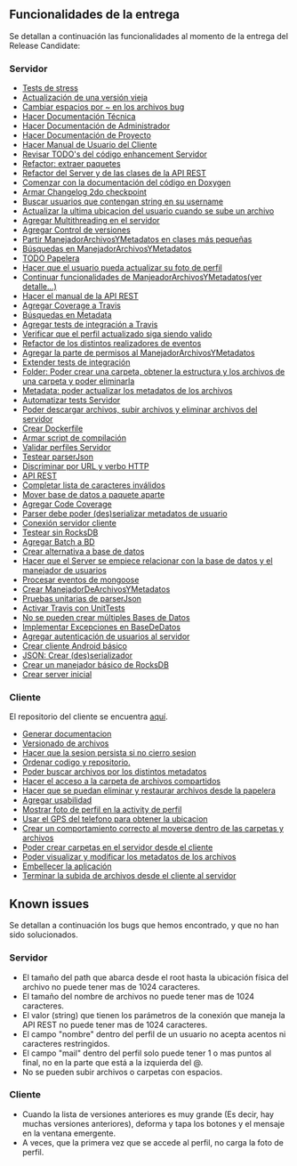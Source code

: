 ## Funcionalidades de la entrega
Se detallan a continuación las funcionalidades al momento de la entrega del Release Candidate:

### Servidor
- [Tests de stress](https://github.com/toblich/UDrive/issues/59) 
- [Actualización de una versión vieja](https://github.com/toblich/UDrive/issues/58) 
- [Cambiar espacios por ~ en los archivos bug](https://github.com/toblich/UDrive/issues/57) 
- [Hacer Documentación Técnica](https://github.com/toblich/UDrive/issues/56) 
- [Hacer Documentación de Administrador](https://github.com/toblich/UDrive/issues/55) 
- [Hacer Documentación de Proyecto](https://github.com/toblich/UDrive/issues/54) 
- [Hacer Manual de Usuario del Cliente](https://github.com/toblich/UDrive/issues/53) 
- [Revisar TODO's del código enhancement Servidor](https://github.com/toblich/UDrive/issues/52) 
- [Refactor: extraer paquetes](https://github.com/toblich/UDrive/issues/51) 
- [Refactor del Server y de las clases de la API REST](https://github.com/toblich/UDrive/issues/50) 
- [Comenzar con la documentación del código en Doxygen](https://github.com/toblich/UDrive/issues/49) 
- [Armar Changelog 2do checkpoint](https://github.com/toblich/UDrive/issues/48) 
- [Buscar usuarios que contengan string en su username](https://github.com/toblich/UDrive/issues/47) 
- [Actualizar la ultima ubicacion del usuario cuando se sube un archivo](https://github.com/toblich/UDrive/issues/46) 
- [Agregar Multithreading en el servidor](https://github.com/toblich/UDrive/issues/45) 
- [Agregar Control de versiones](https://github.com/toblich/UDrive/issues/44) 
- [Partir ManejadorArchivosYMetadatos en clases más pequeñas](https://github.com/toblich/UDrive/issues/43) 
- [Búsquedas en ManejadorArchivosYMetadatos](https://github.com/toblich/UDrive/issues/42) 
- [TODO Papelera](https://github.com/toblich/UDrive/issues/41) 
- [Hacer que el usuario pueda actualizar su foto de perfil](https://github.com/toblich/UDrive/issues/40) 
- [Continuar funcionalidades de ManjeadorArchivosYMetadatos(ver detalle...)](https://github.com/toblich/UDrive/issues/39) 
- [Hacer el manual de la API REST](https://github.com/toblich/UDrive/issues/38) 
- [Agregar Coverage a Travis](https://github.com/toblich/UDrive/issues/37) 
- [Búsquedas en Metadata](https://github.com/toblich/UDrive/issues/36) 
- [Agregar tests de integración a Travis](https://github.com/toblich/UDrive/issues/35) 
- [Verificar que el perfil actualizado siga siendo valido](https://github.com/toblich/UDrive/issues/34) 
- [Refactor de los distintos realizadores de eventos](https://github.com/toblich/UDrive/issues/33) 
- [Agregar la parte de permisos al ManejadorArchivosYMetadatos](https://github.com/toblich/UDrive/issues/32) 
- [Extender tests de integración](https://github.com/toblich/UDrive/issues/31)
- [Folder: Poder crear una carpeta, obtener la estructura y los archivos de una carpeta y poder eliminarla](https://github.com/toblich/UDrive/issues/30)
- [Metadata: poder actualizar los metadatos de los archivos](https://github.com/toblich/UDrive/issues/29)
- [Automatizar tests Servidor](https://github.com/toblich/UDrive/issues/28)
- [Poder descargar archivos, subir archivos y eliminar archivos del servidor](https://github.com/toblich/UDrive/issues/27)
- [Crear Dockerfile](https://github.com/toblich/UDrive/issues/26)
- [Armar script de compilación](https://github.com/toblich/UDrive/issues/25)
- [Validar perfiles Servidor](https://github.com/toblich/UDrive/issues/24)
- [Testear parserJson](https://github.com/toblich/UDrive/issues/23)
- [Discriminar por URL y verbo HTTP](https://github.com/toblich/UDrive/issues/22)
- [API REST](https://github.com/toblich/UDrive/issues/21)
- [Completar lista de caracteres inválidos](https://github.com/toblich/UDrive/issues/20)
- [Mover base de datos a paquete aparte](https://github.com/toblich/UDrive/issues/19)
- [Agregar Code Coverage](https://github.com/toblich/UDrive/issues/18)
- [Parser debe poder (des)serializar metadatos de usuario](https://github.com/toblich/UDrive/issues/17)
- [Conexión servidor cliente](https://github.com/toblich/UDrive/issues/16)
- [Testear sin RocksDB](https://github.com/toblich/UDrive/issues/15)
- [Agregar Batch a BD](https://github.com/toblich/UDrive/issues/14) 
- [Crear alternativa a base de datos](https://github.com/toblich/UDrive/issues/13)
- [Hacer que el Server se empiece relacionar con la base de datos y el manejador de usuarios](https://github.com/toblich/UDrive/issues/12)
- [Procesar eventos de mongoose](https://github.com/toblich/UDrive/issues/11)
- [Crear ManejadorDeArchivosYMetadatos](https://github.com/toblich/UDrive/issues/10)
- [Pruebas unitarias de parserJson](https://github.com/toblich/UDrive/issues/9)
- [Activar Travis con UnitTests](https://github.com/toblich/UDrive/issues/8)
- [No se pueden crear múltiples Bases de Datos](https://github.com/toblich/UDrive/issues/7)
- [Implementar Excepciones en BaseDeDatos](https://github.com/toblich/UDrive/issues/6)
- [Agregar autenticación de usuarios al servidor](https://github.com/toblich/UDrive/issues/5)
- [Crear cliente Android básico](https://github.com/toblich/UDrive/issues/4)
- [JSON: Crear (des)serializador](https://github.com/toblich/UDrive/issues/3)
- [Crear un manejador básico de RocksDB](https://github.com/toblich/UDrive/issues/2)
- [Crear server inicial](https://github.com/toblich/UDrive/issues/1)

### Cliente
El repositorio del cliente se encuentra [aquí](https://github.com/plandino/clienteUdrive).
- [Generar documentacion](https://github.com/plandino/clienteUdrive/issues/15) 
- [Versionado de archivos](https://github.com/plandino/clienteUdrive/issues/14) 
- [Hacer que la sesion persista si no cierro sesion](https://github.com/plandino/clienteUdrive/issues/13) 
- [Ordenar codigo y repositorio.](https://github.com/plandino/clienteUdrive/issues/12)
- [Poder buscar archivos por los distintos metadatos](https://github.com/plandino/clienteUdrive/issues/11) 
- [Hacer el acceso a la carpeta de archivos compartidos](https://github.com/plandino/clienteUdrive/issues/10) 
- [Hacer que se puedan eliminar y restaurar archivos desde la papelera](https://github.com/plandino/clienteUdrive/issues/9) 
- [Agregar usabilidad](https://github.com/plandino/clienteUdrive/issues/8) 
- [Mostrar foto de perfil en la activity de perfil](https://github.com/plandino/clienteUdrive/issues/7) 
- [Usar el GPS del telefono para obtener la ubicacion](https://github.com/plandino/clienteUdrive/issues/6) 
- [Crear un comportamiento correcto al moverse dentro de las carpetas y archivos](https://github.com/plandino/clienteUdrive/issues/5) 
- [Poder crear carpetas en el servidor desde el cliente](https://github.com/plandino/clienteUdrive/issues/4) 
- [Poder visualizar y modificar los metadatos de los archivos](https://github.com/plandino/clienteUdrive/issues/3) 
- [Embellecer la aplicación](https://github.com/plandino/clienteUdrive/issues/2) 
- [Terminar la subida de archivos desde el cliente al servidor](https://github.com/plandino/clienteUdrive/issues/1) 


## Known issues
Se detallan a continuación los bugs que hemos encontrado, y que no han sido solucionados.

### Servidor
- El tamaño del path que abarca desde el root hasta la ubicación física del archivo no puede tener mas de 1024 caracteres.
- El tamaño del nombre de archivos no puede tener mas de 1024 caracteres.
- El valor (string) que tienen los parámetros de la conexión que maneja la API REST no puede tener mas de 1024 caracteres.
- El campo "nombre" dentro del perfil de un usuario no acepta acentos ni caracteres restringidos.
- El campo "mail" dentro del perfil solo puede tener 1 o mas puntos al final, no en la parte que está a la izquierda del @.
- No se pueden subir archivos o carpetas con espacios.

### Cliente
- Cuando la lista de versiones anteriores es muy grande (Es decir, hay muchas versiones anteriores), deforma y tapa los botones y el mensaje en la ventana emergente.
- A veces, que la primera vez que se accede al perfil, no carga la foto de perfil.
